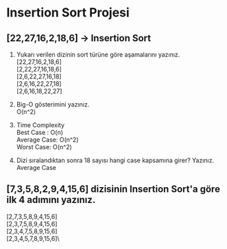 # Insertion Sort Projesi

## [22,27,16,2,18,6] -> Insertion Sort
1. Yukarı verilen dizinin sort türüne göre aşamalarını yazınız.\
[22,27,16,2,18,6]\
[2,22,27,16,18,6]\
[2,6,22,27,16,18]\
[2,6,16,22,27,18]\
[2,6,16,18,22,27]

2. Big-O gösterimini yazınız.\
O(n^2)

3. Time Complexity\
Best Case : O(n)\
Average Case: O(n^2)\
Worst Case: O(n^2)

4. Dizi sıralandıktan sonra 18 sayısı hangi case kapsamına girer? Yazınız.\
Average Case

## [7,3,5,8,2,9,4,15,6] dizisinin Insertion Sort'a göre ilk 4 adımını yazınız.

[2,7,3,5,8,9,4,15,6]\
[2,3,7,5,8,9,4,15,6]\
[2,3,4,7,5,8,9,15,6]\
[2,3,4,5,7,8,9,15,6]\